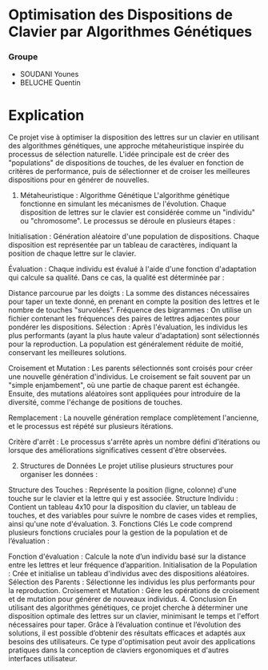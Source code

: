 # Optimisation des Dispositions de Clavier par Algorithmes Génétiques

### Groupe
- SOUDANI Younes
- BELUCHE Quentin

# Explication
Ce projet vise à optimiser la disposition des lettres sur un clavier en utilisant des algorithmes génétiques, une approche métaheuristique inspirée du processus de sélection naturelle. L'idée principale est de créer des "populations" de dispositions de touches, de les évaluer en fonction de critères de performance, puis de sélectionner et de croiser les meilleures dispositions pour en générer de nouvelles.

1. Métaheuristique : Algorithme Génétique
L'algorithme génétique fonctionne en simulant les mécanismes de l'évolution. Chaque disposition de lettres sur le clavier est considérée comme un "individu" ou "chromosome". Le processus se déroule en plusieurs étapes :

Initialisation : Génération aléatoire d'une population de dispositions. Chaque disposition est représentée par un tableau de caractères, indiquant la position de chaque lettre sur le clavier.

Évaluation : Chaque individu est évalué à l'aide d'une fonction d'adaptation qui calcule sa qualité. Dans ce cas, la qualité est déterminée par :

Distance parcourue par les doigts : La somme des distances nécessaires pour taper un texte donné, en prenant en compte la position des lettres et le nombre de touches "survolées".
Fréquence des bigrammes : On utilise un fichier contenant les fréquences des paires de lettres adjacentes pour pondérer les dispositions.
Sélection : Après l'évaluation, les individus les plus performants (ayant la plus haute valeur d'adaptation) sont sélectionnés pour la reproduction. La population est généralement réduite de moitié, conservant les meilleures solutions.

Croisement et Mutation : Les parents sélectionnés sont croisés pour créer une nouvelle génération d'individus. Le croisement se fait souvent par un "simple enjambement", où une partie de chaque parent est échangée. Ensuite, des mutations aléatoires sont appliquées pour introduire de la diversité, comme l'échange de positions de touches.

Remplacement : La nouvelle génération remplace complètement l'ancienne, et le processus est répété sur plusieurs itérations.

Critère d'arrêt : Le processus s'arrête après un nombre défini d'itérations ou lorsque des améliorations significatives cessent d'être observées.

2. Structures de Données
Le projet utilise plusieurs structures pour organiser les données :

Structure des Touches : Représente la position (ligne, colonne) d'une touche sur le clavier et la lettre qui y est associée.
Structure Individu : Contient un tableau 4x10 pour la disposition du clavier, un tableau de touches, et des variables pour suivre le nombre de cases vides et remplies, ainsi qu'une note d'évaluation.
3. Fonctions Clés
Le code comprend plusieurs fonctions cruciales pour la gestion de la population et de l’évaluation :

Fonction d'évaluation : Calcule la note d’un individu basé sur la distance entre les lettres et leur fréquence d’apparition.
Initialisation de la Population : Crée et initialise un tableau d'individus avec des dispositions aléatoires.
Sélection des Parents : Sélectionne les individus les plus performants pour la reproduction.
Croisement et Mutation : Gère les opérations de croisement et de mutation pour générer de nouveaux individus.
4. Conclusion
En utilisant des algorithmes génétiques, ce projet cherche à déterminer une disposition optimale des lettres sur un clavier, minimisant le temps et l'effort nécessaires pour taper. Grâce à l’évaluation continue et l’évolution des solutions, il est possible d’obtenir des résultats efficaces et adaptés aux besoins des utilisateurs. Ce type d'optimisation peut avoir des applications pratiques dans la conception de claviers ergonomiques et d'autres interfaces utilisateur.
